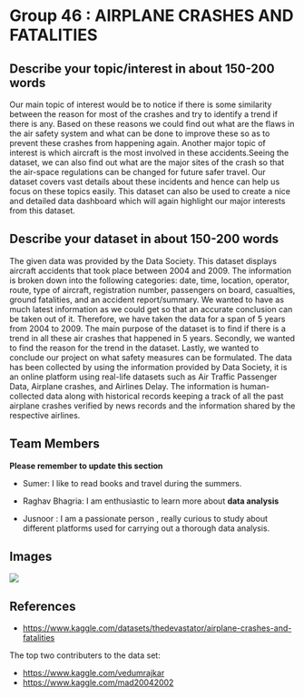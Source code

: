 # Group 46 : AIRPLANE CRASHES AND FATALITIES



## Describe your topic/interest in about 150-200 words

 Our main topic of interest would be to notice if there is some similarity between the reason for most of the crashes and try to identify a trend if there is any. Based on these reasons we could find out what are the flaws in the air safety system and what can be done to improve these so as to prevent these crashes from happening again. Another major topic of interest is which aircraft is the most involved in these accidents.Seeing the dataset, we can also find out what are the major sites of the crash so that the air-space regulations can be changed for future safer travel.  Our dataset covers vast details about these incidents and hence can help us focus on these topics easily. This dataset can also be used to create a nice and detailed data dashboard which will again highlight our major interests from this dataset. 





## Describe your dataset in about 150-200 words

The given data was provided by the Data Society. This dataset displays aircraft accidents that took place between 2004 and 2009. The information is broken down into the following categories: date, time, location, operator, route, type of aircraft, registration number, passengers on board, casualties, ground fatalities, and an accident report/summary. We wanted to have as much latest information as we could get so that an accurate conclusion can be taken out of it. Therefore, we have taken the data for a span of 5 years from 2004 to 2009. The main purpose of the dataset is to find if there is a trend in all these air crashes that happened in 5 years. Secondly, we wanted to find the reason for the trend in the dataset. Lastly, we wanted to conclude our project on what safety measures can be formulated. The data has been collected by using the information provided by Data Society, it is an online platform using real-life datasets such as Air Traffic Passenger Data, Airplane crashes, and Airlines Delay. The information is human-collected data along with historical records keeping a track of all the past airplane crashes verified by news records and the information shared by the respective airlines.




## Team Members

**Please remember to update this section**

- Sumer: I like to read books and travel during the summers.

- Raghav Bhagria: I am enthusiastic to learn more about **data analysis** 
- Jusnoor : I am a passionate person , really curious to study about different platforms used for carrying out a thorough data analysis.


## Images

![](https://github.com/ubco-W2022T1-cosc301/project-group46/blob/main/images/07plane_7-superJumbo.jpeg)



## References


- https://www.kaggle.com/datasets/thedevastator/airplane-crashes-and-fatalities

The top two contributers to the data set: 
- https://www.kaggle.com/vedumrajkar
- https://www.kaggle.com/mad20042002





